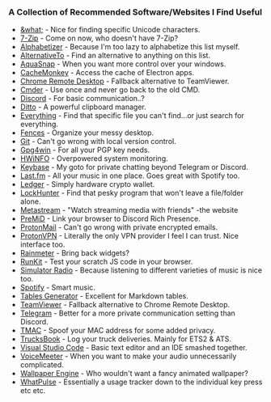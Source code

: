 ### A Collection of Recommended Software/Websites I Find Useful

* [&what;](http://amp-what.com) - Nice for finding specific Unicode characters.
* [7-Zip](https://7-zip.org) - Come on now, who doesn't have 7-Zip?
* [Alphabetizer](https://alphabetizer.org) - Because I'm too lazy to alphabetize this list myself.
* [AlternativeTo](https://alternativeto.net) - Find an alternative to anything on this list.
* [AquaSnap](https://nurgo-software.com/products/aquasnap) - When you want more control over your windows.
* [CacheMonkey](https://cachemonkey.app) - Access the cache of Electron apps.
* [Chrome Remote Desktop](https://remotedesktop.google.com) - Fallback alternative to TeamViewer.
* [Cmder](https://cmder.net) - Use once and never go back to the old CMD.
* [Discord](https://discordapp.com) - For basic communication..?
* [Ditto](https://ditto-cp.sourceforge.io) - A powerful clipboard manager.
* [Everything](https://voidtools.com) - Find that specific file you can't find...or just search for everything.
* [Fences](https://stardock.com/products/fences) - Organize your messy desktop.
* [Git](https://git-scm.com) - Can't go wrong with local version control.
* [Gpg4win](https://gpg4win.org) - For all your PGP key needs.
* [HWiNFO](https://hwinfo.com) - Overpowered system monitoring.
* [Keybase](https://keybase.io) - My goto for private chatting beyond Telegram or Discord.
* [Last.fm](https://last.fm) - All your music in one place. Goes great with Spotify too.
* [Ledger](https://ledger.com) - Simply hardware crypto wallet.
* [LockHunter](https://lockhunter.com) - Find that pesky program that won't leave a file/folder alone.
* [Metastream](https://getmetastream.com) - "Watch streaming media with friends" -the website
* [PreMiD](https://premid.app) - Link your browser to Discord Rich Presence.
* [ProtonMail](https://protonmail.com) - Can't go wrong with private encrypted emails.
* [ProtonVPN](https://protonvpn.com) - Literally the only VPN provider I feel I can trust. Nice interface too.
* [Rainmeter](https://rainmeter.net) - Bring back widgets?
* [RunKit](https://runkit.com) - Test your scratch JS code in your browser.
* [Simulator Radio](https://simulatorradio.com) - Because listening to different varieties of music is nice too.
* [Spotify](https://spotify.com) - Smart music.
* [Tables Generator](https://tablesgenerator.com) - Excellent for Markdown tables.
* [TeamViewer](https://teamviewer.com) - Fallback alternative to Chrome Remote Desktop.
* [Telegram](https://telegram.org) - Better for a more private communication setting than Discord.
* [TMAC](https://technitium.com/tmac) - Spoof your MAC address for some added privacy.
* [TrucksBook](https://trucksbook.eu) - Log your truck deliveries. Mainly for ETS2 & ATS.
* [Visual Studio Code](https://code.visualstudio.com) - Basic text editor and an IDE smashed together.
* [VoiceMeeter](https://vb-audio.com/Voicemeeter/potato.htm) - When you want to make your audio unnecessarily complicated.
* [Wallpaper Engine](https://wallpaperengine.io) - Who wouldn't want a fancy animated wallpaper?
* [WhatPulse](https://whatpulse.org) - Essentially a usage tracker down to the individual key press etc etc.
